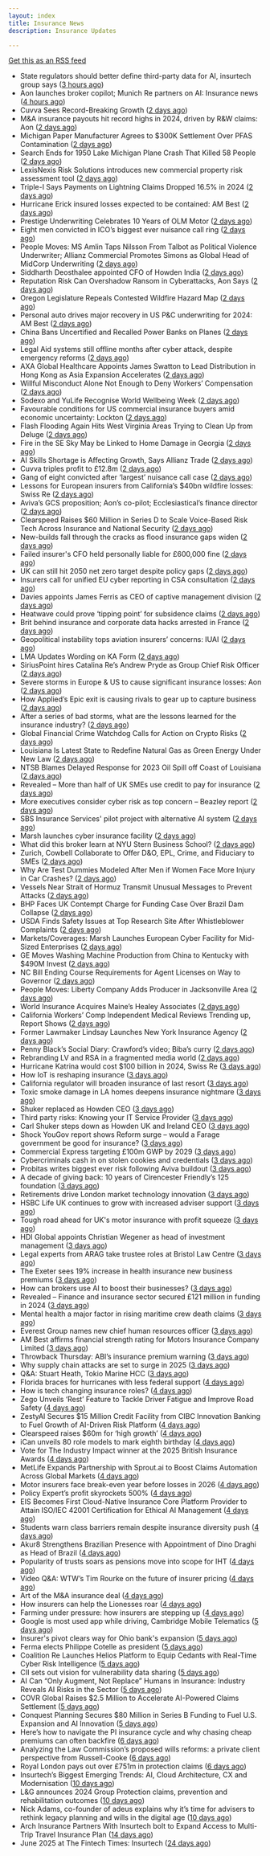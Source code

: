 ```yaml
---
layout: index
title: Insurance News
description: Insurance Updates

---
```


[Get this as an RSS feed](/insurance.rss)

<!-- news_marker starts -->
- State regulators should better define third-party data for AI, insurtech group says ([3 hours ago](https://www.dig-in.com/news/naic-should-better-define-third-party-ai-data-aitc-says))
- Aon launches broker copilot; Munich Re partners on AI: Insurance news ([4 hours ago](https://www.dig-in.com/news/aon-launches-copilot-munich-re-partners-ai-insurance-news))
- Cuvva Sees Record-Breaking Growth ([2 days ago](https://insurance-edge.net/2025/06/27/cuvva-sees-record-breaking-growth/))
- M&A insurance payouts hit record highs in 2024, driven by R&W claims: Aon ([2 days ago](https://www.reinsurancene.ws/ma-insurance-payouts-hit-record-highs-in-2024-driven-by-rw-claims-aon/))
- Michigan Paper Manufacturer Agrees to $300K Settlement Over PFAS Contamination ([2 days ago](https://www.insurancejournal.com/news/midwest/2025/06/27/829444.htm))
- Search Ends for 1950 Lake Michigan Plane Crash That Killed 58 People ([2 days ago](https://www.insurancejournal.com/news/midwest/2025/06/27/829439.htm))
- LexisNexis Risk Solutions introduces new commercial property risk assessment tool ([2 days ago](https://www.reinsurancene.ws/lexisnexis-risk-solutions-introduces-new-commercial-property-risk-assessment-tool/))
- Triple-I Says Payments on Lightning Claims Dropped 16.5% in 2024 ([2 days ago](https://www.insurancejournal.com/news/national/2025/06/27/829432.htm))
- Hurricane Erick insured losses expected to be contained: AM Best ([2 days ago](https://www.reinsurancene.ws/hurricane-erick-insured-losses-expected-to-be-contained-am-best/))
- Prestige Underwriting Celebrates 10 Years of OLM Motor ([2 days ago](https://insurance-edge.net/2025/06/27/prestige-underwriting-celebrates-10-years-of-olm-motor/))
- Eight men convicted in ICO’s biggest ever nuisance call ring ([2 days ago](https://insurance-edge.net/2025/06/27/eight-men-convicted-in-icos-biggest-ever-nuisance-call-ring/))
- People Moves: MS Amlin Taps Nilsson From Talbot as Political Violence Underwriter; Allianz Commercial Promotes Simons as Global Head of MidCorp Underwriting ([2 days ago](https://www.insurancejournal.com/news/international/2025/06/27/829424.htm))
- Siddharth Deosthalee appointed CFO of Howden India ([2 days ago](https://www.reinsurancene.ws/siddharth-deosthalee-appointed-cfo-of-howden-india/))
- Reputation Risk Can Overshadow Ransom in Cyberattacks, Aon Says ([2 days ago](https://www.insurancejournal.com/news/national/2025/06/27/829422.htm))
- Oregon Legislature Repeals Contested Wildfire Hazard Map ([2 days ago](https://www.insurancejournal.com/news/west/2025/06/27/829417.htm))
- Personal auto drives major recovery in US P&C underwriting for 2024: AM Best ([2 days ago](https://www.reinsurancene.ws/personal-auto-drives-major-recovery-in-us-pc-underwriting-for-2024-am-best/))
- China Bans Uncertified and Recalled Power Banks on Planes ([2 days ago](https://www.insurancejournal.com/news/international/2025/06/27/829412.htm))
- Legal Aid systems still offline months after cyber attack, despite emergency reforms ([2 days ago](https://www.insurancebusinessmag.com/uk/news/cyber/legal-aid-systems-still-offline-months-after-cyber-attack-despite-emergency-reforms-540768.aspx))
- AXA Global Healthcare Appoints James Swatton to Lead Distribution in Hong Kong as Asia Expansion Accelerates ([2 days ago](https://www.insurtechinsights.com/axa-global-healthcare-appoints-james-swatton-to-lead-distribution-in-hong-kong-as-asia-expansion-accelerates/))
- Willful Misconduct Alone Not Enough to Deny Workers’ Compensation ([2 days ago](https://www.insurancejournal.com/news/east/2025/06/27/829407.htm))
- Sodexo and YuLife Recognise World Wellbeing Week ([2 days ago](https://insurance-edge.net/2025/06/27/sodexo-and-yulife-recognise-world-wellbeing-week/))
- Favourable conditions for US commercial insurance buyers amid economic uncertainty: Lockton ([2 days ago](https://www.reinsurancene.ws/favourable-conditions-for-us-commercial-insurance-buyers-amid-economic-uncertainty-lockton/))
- Flash Flooding Again Hits West Virginia Areas Trying to Clean Up from Deluge ([2 days ago](https://www.insurancejournal.com/news/southeast/2025/06/27/829403.htm))
- Fire in the SE Sky May be Linked to Home Damage in Georgia ([2 days ago](https://www.insurancejournal.com/news/southeast/2025/06/27/829399.htm))
- AI Skills Shortage is Affecting Growth, Says Allianz Trade ([2 days ago](https://insurance-edge.net/2025/06/27/ai-skills-shortage-is-affecting-growth-says-allianz-trade/))
- Cuvva triples profit to £12.8m ([2 days ago](https://www.postonline.co.uk/personal/7958033/cuvva-triples-profit-to-%C2%A3128m))
- Gang of eight convicted after ‘largest’ nuisance call case ([2 days ago](https://www.postonline.co.uk/news/7958035/gang-of-eight-convicted-after-largest-nuisance-call-case))
- Lessons for European insurers from California’s $40bn wildfire losses: Swiss Re ([2 days ago](https://www.reinsurancene.ws/lessons-for-european-insurers-from-californias-40bn-wildfire-losses-swiss-re/))
- Aviva’s GCS proposition; Aon’s co-pilot; Ecclesiastical’s finance director ([2 days ago](https://www.postonline.co.uk/news/7958002/aviva%E2%80%99s-gcs-proposition-aon%E2%80%99s-co-pilot-ecclesiastical%E2%80%99s-finance-director))
- Clearspeed Raises $60 Million in Series D to Scale Voice-Based Risk Tech Across Insurance and National Security ([2 days ago](https://www.insurtechinsights.com/clearspeed-raises-60-million-in-series-d-to-scale-voice-based-risk-tech-across-insurance-and-national-security/))
- New-builds fall through the cracks as flood insurance gaps widen ([2 days ago](https://www.insurancebusinessmag.com/uk/news/catastrophe/newbuilds-fall-through-the-cracks-as-flood-insurance-gaps-widen-540739.aspx))
- Failed insurer's CFO held personally liable for £600,000 fine ([2 days ago](https://www.insurancebusinessmag.com/uk/news/breaking-news/failed-insurers-cfo-held-personally-liable-for-600000-fine-540737.aspx))
- UK can still hit 2050 net zero target despite policy gaps ([2 days ago](https://www.insurancebusinessmag.com/uk/news/breaking-news/uk-can-still-hit-2050-net-zero-target-despite-policy-gaps-540736.aspx))
- Insurers call for unified EU cyber reporting in CSA consultation ([2 days ago](https://www.insurancebusinessmag.com/uk/news/cyber/insurers-call-for-unified-eu-cyber-reporting-in-csa-consultation-540735.aspx))
- Davies appoints James Ferris as CEO of captive management division ([2 days ago](https://www.insurancebusinessmag.com/uk/news/breaking-news/davies-appoints-james-ferris-as-ceo-of-captive-management-division-540734.aspx))
- Heatwave could prove ‘tipping point’ for subsidence claims ([2 days ago](https://www.postonline.co.uk/news/7958032/heatwave-could-prove-%E2%80%98tipping-point%E2%80%99-for-subsidence-claims))
- Brit behind insurance and corporate data hacks arrested in France ([2 days ago](https://www.insurancebusinessmag.com/uk/news/cyber/brit-behind-insurance-and-corporate-data-hacks-arrested-in-france-540732.aspx))
- Geopolitical instability tops aviation insurers’ concerns: IUAI ([2 days ago](https://www.reinsurancene.ws/geopolitical-instability-tops-aviation-insurers-concerns-iuai/))
- LMA Updates Wording on KA Form ([2 days ago](https://insurance-edge.net/2025/06/27/lma-updates-wording-on-ka-form/))
- SiriusPoint hires Catalina Re’s Andrew Pryde as Group Chief Risk Officer ([2 days ago](https://www.reinsurancene.ws/siriuspoint-hires-catalina-res-andrew-pryde-as-group-chief-risk-officer/))
- Severe storms in Europe & US to cause significant insurance losses: Aon ([2 days ago](https://www.reinsurancene.ws/severe-storms-in-europe-us-to-cause-significant-insurance-losses-aon/))
- How Applied’s Epic exit is causing rivals to gear up to capture business ([2 days ago](https://www.postonline.co.uk/news/7958023/how-applied%E2%80%99s-epic-exit-is-causing-rivals-to-gear-up-to-capture-business))
- After a series of bad storms, what are the lessons learned for the insurance industry? ([2 days ago](https://www.insurancebusinessmag.com/uk/tv/after-a-series-of-bad-storms-what-are-the-lessons-learned-for-the-insurance-industry-540721.aspx))
- Global Financial Crime Watchdog Calls for Action on Crypto Risks ([2 days ago](https://www.insurancejournal.com/news/international/2025/06/27/829394.htm))
- Louisiana Is Latest State to Redefine Natural Gas as Green Energy Under New Law ([2 days ago](https://www.insurancejournal.com/news/southcentral/2025/06/27/829383.htm))
- NTSB Blames Delayed Response for 2023 Oil Spill off Coast of Louisiana ([2 days ago](https://www.insurancejournal.com/news/southcentral/2025/06/27/829379.htm))
- Revealed – More than half of UK SMEs use credit to pay for insurance ([2 days ago](https://www.insurancebusinessmag.com/uk/news/sme/revealed--more-than-half-of-uk-smes-use-credit-to-pay-for-insurance-540714.aspx))
- More executives consider cyber risk as top concern – Beazley report ([2 days ago](https://www.insurancebusinessmag.com/uk/news/cyber/more-executives-consider-cyber-risk-as-top-concern--beazley-report-540713.aspx))
- SBS Insurance Services' pilot project with alternative AI system ([2 days ago](https://www.insurancebusinessmag.com/uk/news/claims/sbs-insurance-services-pilot-project-with-alternative-ai-system-540710.aspx))
- Marsh launches cyber insurance facility ([2 days ago](https://www.insurancebusinessmag.com/uk/news/cyber/marsh-launches-cyber-insurance-facility-540707.aspx))
- What did this broker learn at NYU Stern Business School? ([2 days ago](https://www.insurancebusinessmag.com/uk/news/breaking-news/what-did-this-broker-learn-at-nyu-stern-business-school-540702.aspx))
- Zurich, Cowbell Collaborate to Offer D&O, EPL, Crime, and Fiduciary to SMEs ([2 days ago](https://www.insurancejournal.com/news/national/2025/06/27/829358.htm))
- Why Are Test Dummies Modeled After Men if Women Face More Injury in Car Crashes? ([2 days ago](https://www.insurancejournal.com/news/national/2025/06/27/829366.htm))
- Vessels Near Strait of Hormuz Transmit Unusual Messages to Prevent Attacks ([2 days ago](https://www.insurancejournal.com/news/international/2025/06/27/829339.htm))
- BHP Faces UK Contempt Charge for Funding Case Over Brazil Dam Collapse ([2 days ago](https://www.insurancejournal.com/news/international/2025/06/27/829320.htm))
- USDA Finds Safety Issues at Top Research Site After Whistleblower Complaints ([2 days ago](https://www.insurancejournal.com/news/national/2025/06/27/829357.htm))
- Markets/Coverages: Marsh Launches European Cyber Facility for Mid-Sized Enterprises ([2 days ago](https://www.insurancejournal.com/news/international/2025/06/27/829329.htm))
- GE Moves Washing Machine Production from China to Kentucky with $490M Invest ([2 days ago](https://www.insurancejournal.com/news/southeast/2025/06/27/829374.htm))
- NC Bill Ending Course Requirements for Agent Licenses on Way to Governor ([2 days ago](https://www.insurancejournal.com/news/southeast/2025/06/27/829331.htm))
- People Moves: Liberty Company Adds Producer in Jacksonville Area ([2 days ago](https://www.insurancejournal.com/news/southeast/2025/06/27/829371.htm))
- World Insurance Acquires Maine’s Healey Associates ([2 days ago](https://www.insurancejournal.com/news/east/2025/06/27/829128.htm))
- California Workers’ Comp Independent Medical Reviews Trending up, Report Shows ([2 days ago](https://www.insurancejournal.com/news/west/2025/06/27/829352.htm))
- Former Lawmaker Lindsay Launches New York Insurance Agency ([2 days ago](https://www.insurancejournal.com/news/east/2025/06/27/829277.htm))
- Penny Black’s Social Diary: Crawford’s video; Biba’s curry ([2 days ago](https://www.postonline.co.uk/people/7957820/penny-black%E2%80%99s-social-diary-crawford%E2%80%99s-video-biba%E2%80%99s-curry))
- Rebranding LV and RSA in a fragmented media world ([2 days ago](https://www.postonline.co.uk/personal/7957983/rebranding-lv-and-rsa-in-a-fragmented-media-world))
- Hurricane Katrina would cost $100 billion in 2024, Swiss Re ([3 days ago](https://www.dig-in.com/news/hurricane-katrina-would-cost-100-billion-in-2024-swiss-re))
- How IoT is reshaping insurance ([3 days ago](https://www.dig-in.com/opinion/how-internet-of-things-is-reshaping-insurance))
- California regulator will broaden insurance of last resort ([3 days ago](https://www.dig-in.com/news/california-regulator-will-broaden-insurance-of-last-resort))
- Toxic smoke damage in LA homes deepens insurance nightmare ([3 days ago](https://www.dig-in.com/articles/toxic-smoke-damage-in-la-homes-deepens-insurance-nightmare))
- Shuker replaced as Howden CEO ([3 days ago](https://www.insurancebusinessmag.com/uk/news/breaking-news/shuker-replaced-as-howden-ceo-540607.aspx))
- Third party risks: Knowing your IT Service Provider ([3 days ago](https://www.insurancebusinessmag.com/uk/news/cyber/third-party-risks-knowing-your-it-service-provider-540602.aspx))
- Carl Shuker steps down as Howden UK and Ireland CEO ([3 days ago](https://www.postonline.co.uk/news/7958018/carl-shuker-steps-down-as-howden-uk-and-ireland-ceo))
- Shock YouGov report shows Reform surge – would a Farage government be good for insurance? ([3 days ago](https://www.insurancebusinessmag.com/uk/news/breaking-news/shock-yougov-report-shows-reform-surge--would-a-farage-government-be-good-for-insurance-540586.aspx))
- Commercial Express targeting £100m GWP by 2029 ([3 days ago](https://www.postonline.co.uk/commercial/7957991/commercial-express-targeting-%C2%A3100m-gwp-by-2029))
- Cybercriminals cash in on stolen cookies and credentials ([3 days ago](https://www.insurancebusinessmag.com/uk/news/breaking-news/cybercriminals-cash-in-on-stolen-cookies-and-credentials-540627.aspx))
- Probitas writes biggest ever risk following Aviva buildout ([3 days ago](https://www.postonline.co.uk/commercial/7958003/probitas-writes-biggest-ever-risk-following-aviva-buildout))
- A decade of giving back: 10 years of Cirencester Friendly’s 125 foundation ([3 days ago](https://ifamagazine.com/a-decade-of-giving-back-10-years-of-cirencester-friendlys-125-foundation/))
- Retirements drive London market technology innovation ([3 days ago](https://www.postonline.co.uk/technology/7957993/retirements-drive-london-market-technology-innovation))
- HSBC Life UK continues to grow with increased adviser support ([3 days ago](https://ifamagazine.com/hsbc-life-uk-continues-to-grow-with-increased-adviser-support/))
- Tough road ahead for UK's motor insurance with profit squeeze ([3 days ago](https://www.insurancebusinessmag.com/uk/news/auto-motor/tough-road-ahead-for-uks-motor-insurance-with-profit-squeeze-540573.aspx))
- HDI Global appoints Christian Wegener as head of investment management ([3 days ago](https://www.insurancebusinessmag.com/uk/news/breaking-news/hdi-global-appoints-christian-wegener-as-head-of-investment-management-540572.aspx))
- Legal experts from ARAG take trustee roles at Bristol Law Centre ([3 days ago](https://www.insurancebusinessmag.com/uk/news/breaking-news/legal-experts-from-arag-take-trustee-roles-at-bristol-law-centre-540571.aspx))
- The Exeter sees 19% increase in health insurance new business premiums ([3 days ago](https://ifamagazine.com/the-exeter-sees-19-increase-in-health-insurance-new-business-premiums/))
- How can brokers use AI to boost their businesses? ([3 days ago](https://www.insurancebusinessmag.com/uk/tv/how-can-brokers-use-ai-to-boost-their-businesses-540567.aspx))
- Revealed – Finance and insurance sector secured £121 million in funding in 2024 ([3 days ago](https://www.insurancebusinessmag.com/uk/news/breaking-news/revealed--finance-and-insurance-sector-secured-121-million-in-funding-in-2024-540557.aspx))
- Mental health a major factor in rising maritime crew death claims ([3 days ago](https://www.insurancebusinessmag.com/uk/news/marine/mental-health-a-major-factor-in-rising-maritime-crew-death-claims-540555.aspx))
- Everest Group names new chief human resources officer ([3 days ago](https://www.insurancebusinessmag.com/uk/news/breaking-news/everest-group-names-new-chief-human-resources-officer-540549.aspx))
- AM Best affirms financial strength rating for Motors Insurance Company Limited ([3 days ago](https://www.insurancebusinessmag.com/uk/news/auto-motor/am-best-affirms-financial-strength-rating-for-motors-insurance-company-limited-540546.aspx))
- Throwback Thursday: ABI’s insurance premium warning ([3 days ago](https://www.postonline.co.uk/personal/7956732/throwback-thursday-abi%E2%80%99s-insurance-premium-warning))
- Why supply chain attacks are set to surge in 2025 ([3 days ago](https://www.postonline.co.uk/technology/7957905/why-supply-chain-attacks-are-set-to-surge-in-2025))
- Q&A: Stuart Heath, Tokio Marine HCC ([3 days ago](https://www.postonline.co.uk/lloyd%E2%80%99slondon/7957582/qa-stuart-heath-tokio-marine-hcc))
- Florida braces for hurricanes with less federal support ([4 days ago](https://www.dig-in.com/news/florida-braces-for-hurricanes-with-less-federal-support))
- How is tech changing insurance roles? ([4 days ago](https://www.dig-in.com/news/how-is-tech-changing-insurance-roles))
- Zego Unveils ‘Rest’ Feature to Tackle Driver Fatigue and Improve Road Safety ([4 days ago](https://www.insurtechinsights.com/zego-unveils-rest-feature-to-tackle-driver-fatigue-and-improve-road-safety/))
- ZestyAI Secures $15 Million Credit Facility from CIBC Innovation Banking to Fuel Growth of AI-Driven Risk Platform ([4 days ago](https://www.insurtechinsights.com/zestyai-secures-15-million-credit-facility-from-cibc-innovation-banking-to-fuel-growth-of-ai-driven-risk-platform/))
- Clearspeed raises $60m for ‘high growth’ ([4 days ago](https://www.postonline.co.uk/technology/7958000/clearspeed-raises-60m-for-%E2%80%98high-growth%E2%80%99))
- iCan unveils 80 role models to mark eighth birthday ([4 days ago](https://www.postonline.co.uk/people/7958001/ican-unveils-80-role-models-to-mark-eighth-birthday))
- Vote for The Industry Impact winner at the 2025 British Insurance Awards ([4 days ago](https://www.postonline.co.uk/commercial/7957980/vote-for-the-industry-impact-winner-at-the-2025-british-insurance-awards))
- MetLife Expands Partnership with Sprout.ai to Boost Claims Automation Across Global Markets ([4 days ago](https://www.insurtechinsights.com/metlife-expands-partnership-with-sprout-ai-to-boost-claims-automation-across-global-markets/))
- Motor insurers face break-even year before losses in 2026 ([4 days ago](https://www.postonline.co.uk/personal/7957998/motor-insurers-face-break-even-year-before-losses-in-2026))
- Policy Expert’s profit skyrockets 500% ([4 days ago](https://www.postonline.co.uk/news/7957999/policy-expert%E2%80%99s-profit-skyrockets-500))
- EIS Becomes First Cloud-Native Insurance Core Platform Provider to Attain ISO/IEC 42001 Certification for Ethical AI Management ([4 days ago](https://www.insurtechinsights.com/eis-becomes-first-cloud-native-insurance-core-platform-provider-to-attain-iso-iec-42001-certification-for-ethical-ai-management/))
- Students warn class barriers remain despite insurance diversity push ([4 days ago](https://www.postonline.co.uk/people/7957987/students-warn-class-barriers-remain-despite-insurance-diversity-push))
- Akur8 Strengthens Brazilian Presence with Appointment of Dino Draghi as Head of Brazil ([4 days ago](https://www.insurtechinsights.com/akur8-strengthens-brazilian-presence-with-appointment-of-dino-draghi-as-head-of-brazil/))
- Popularity of trusts soars as pensions move into scope for IHT ([4 days ago](https://ifamagazine.com/popularity-of-trusts-soars-as-pensions-move-into-scope-for-iht/))
- Video Q&A: WTW’s Tim Rourke on the future of insurer pricing ([4 days ago](https://www.postonline.co.uk/market-access/technology/7957884/video-qa-wtw%E2%80%99s-tim-rourke-on-the-future-of-insurer-pricing))
- Art of the M&A insurance deal ([4 days ago](https://www.postonline.co.uk/commercial/7957730/art-of-the-ma-insurance-deal))
- How insurers can help the Lionesses roar ([4 days ago](https://www.postonline.co.uk/claims/7957499/how-insurers-can-help-the-lionesses-roar))
- Farming under pressure: how insurers are stepping up ([4 days ago](https://www.postonline.co.uk/commercial/7957860/farming-under-pressure-how-insurers-are-stepping-up))
- Google is most used app while driving, Cambridge Mobile Telematics ([5 days ago](https://www.dig-in.com/news/google-most-used-while-driving-cambridge-mobile-telematics))
- Insurer's pivot clears way for Ohio bank's expansion ([5 days ago](https://www.dig-in.com/news/insurers-pivot-clears-way-for-ohio-banks-expansion))
- Ferma elects Philippe Cotelle as president ([5 days ago](https://www.postonline.co.uk/risk-management/7957992/ferma-elects-philippe-cotelle-as-president))
- Coalition Re Launches Helios Platform to Equip Cedants with Real-Time Cyber Risk Intelligence ([5 days ago](https://www.insurtechinsights.com/coalition-re-launches-helios-platform-to-equip-cedants-with-real-time-cyber-risk-intelligence/))
- CII sets out vision for vulnerability data sharing ([5 days ago](https://ifamagazine.com/cii-sets-out-vision-for-vulnerability-data-sharing/))
- AI Can “Only Augment, Not Replace” Humans in Insurance: Industry Reveals AI Risks in the Sector ([5 days ago](https://thefintechtimes.com/ai-can-only-augment-not-replace-humans-in-insurance-industry-reveals-ai-risks-in-the-sector/))
- COVR Global Raises $2.5 Million to Accelerate AI-Powered Claims Settlement ([5 days ago](https://www.insurtechinsights.com/covr-global-raises-2-5-million-to-accelerate-ai-powered-claims-settlement/))
- Conquest Planning Secures $80 Million in Series B Funding to Fuel U.S. Expansion and AI Innovation ([5 days ago](https://www.insurtechinsights.com/conquest-planning-secures-80-million-in-series-b-funding-to-fuel-u-s-expansion-and-ai-innovation/))
- Here’s how to navigate the PI insurance cycle and why chasing cheap premiums can often backfire ([6 days ago](https://ifamagazine.com/advisers-heres-how-to-navigate-the-pi-insurance-cycle-and-why-chasing-cheap-premiums-can-often-backfire/))
- Analyzing the Law Commission’s proposed wills reforms: a private client perspective from Russell-Cooke ([6 days ago](https://ifamagazine.com/analyzing-the-law-commissions-proposed-wills-reforms-a-private-client-perspective-from-russell-cooke/))
- Royal London pays out over £751m in protection claims ([6 days ago](https://ifamagazine.com/royal-london-pays-out-over-751m-in-protection-claims/))
- Insurtech’s Biggest Emerging Trends: AI, Cloud Architecture, CX and Modernisation ([10 days ago](https://thefintechtimes.com/insurtech-biggest-emerging-trends-ai-cloud-architecture-cx-and-data/))
- L&G announces 2024 Group Protection claims, prevention and rehabilitation outcomes ([10 days ago](https://ifamagazine.com/lg-announces-2024-group-protection-claims-prevention-and-rehabilitation-outcomes/))
- Nick Adams, co-founder of adeus explains why it’s time for advisers to rethink legacy planning and wills in the digital age ([10 days ago](https://ifamagazine.com/nick-adams-co-founder-of-adeus-explains-why-its-time-for-advisers-to-rethink-legacy-planning-and-wills-in-the-digital-age/))
- Arch Insurance Partners With Insurtech bolt to Expand Access to Multi-Trip Travel Insurance Plan ([14 days ago](https://thefintechtimes.com/arch-insurance-partners-with-insurtech-bolt-to-expand-access-to-multi-trip-travel-insurance-plan/))
- June 2025 at The Fintech Times: Insurtech ([24 days ago](https://thefintechtimes.com/june-2025-at-the-fintech-times-insurtech/))

<!-- news_marker ends -->